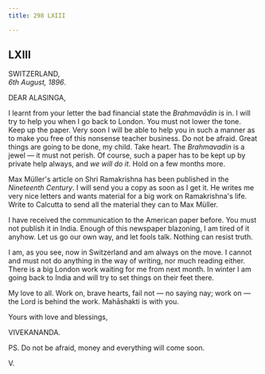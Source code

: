 ```yaml
---
title: 298 LXIII

---
```

  

  


## LXIII

SWITZERLAND,  
*6th August, 1896*.

DEAR ALASINGA,

I learnt from your letter the bad financial state the *Brahmavādin* is
in. I will try to help you when I go back to London. You must not lower
the tone. Keep up the paper. Very soon I will be able to help you in
such a manner as to make you free of this nonsense teacher business. Do
not be afraid. Great things are going to be done, my child. Take heart.
The *Brahmavadin* is a jewel — it must not perish. Of course, such a
paper has to be kept up by private help always, and *we will do it*.
Hold on a few months more.

Max Müller's article on Shri Ramakrishna has been published in the
*Nineteenth Century*. I will send you a copy as soon as I get it. He
writes me very nice letters and wants material for a big work on
Ramakrishna's life. Write to Calcutta to send all the material they can
to Max Müller.

I have received the communication to the American paper before. You must
not publish it in India. Enough of this newspaper blazoning, I am tired
of it anyhow. Let us go our own way, and let fools talk. Nothing can
resist truth.

I am, as you see, now in Switzerland and am always on the move. I cannot
and must not do anything in the way of writing, nor much reading either.
There is a big London work waiting for me from next month. In winter I
am going back to India and will try to set things on their feet there.

My love to all. Work on, brave hearts, fail not — no saying nay; work on
— the Lord is behind the work. Mahāshakti is with you.

Yours with love and blessings,

VIVEKANANDA.

PS. Do not be afraid, money and everything will come soon.

V.